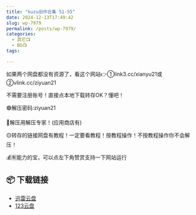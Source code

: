 ```yaml
---
title: "kuzu旧作合集 51-55"
date: 2024-12-13T17:49:42
slug: wp-7979
permalink: /posts/wp-7979/
categories:
  - 其它📺
  - BG📺
tags:

---
```


如果两个网盘都没有资源了，看这个网站👉①link3.cc/xianyu21或②vlink.cc/ziyuan21

不需要注册账号！直接点本地下载转存OK？懂吧！

🟢解压密码:ziyuan21

🔵解压用解压专家！(应用商店有)

🟡转存的链接网盘有教程！一定要看教程！按教程操作！不按教程操作你不会解压！

💰🈶能力的宝，可以点左下角赞赏支持一下网站运行

## 📦 下载链接
- [迅雷云盘](https://blziyuan21.com/pay-download/7979?key=4b6eb04c8b&down_id=0)
- [123云盘](https://blziyuan21.com/pay-download/7979?key=4b6eb04c8b&down_id=1)

